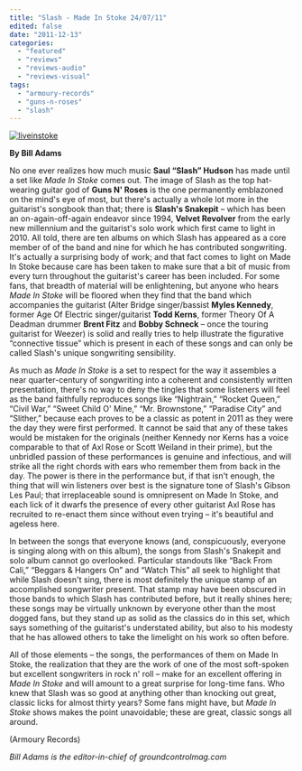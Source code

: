 ```yaml
---
title: "Slash - Made In Stoke 24/07/11"
edited: false
date: "2011-12-13"
categories:
  - "featured"
  - "reviews"
  - "reviews-audio"
  - "reviews-visual"
tags:
  - "armoury-records"
  - "guns-n-roses"
  - "slash"
---
```


[![](http://www.hellbound.ca/wp-content/uploads/2011/12/liveinstoke.jpg "liveinstoke")](http://www.hellbound.ca/wp-content/uploads/2011/12/liveinstoke.jpg)

**By Bill Adams**

No one ever realizes how much music **Saul “Slash” Hudson** has made until a set like _Made In Stoke_ comes out. The image of Slash as the top hat-wearing guitar god of **Guns N' Roses** is the one permanently emblazoned on the mind's eye of most, but there's actually a whole lot more in the guitarist's songbook than that; there is **Slash's Snakepit** – which has been an on-again-off-again endeavor since 1994, **Velvet Revolver** from the early new millennium and the guitarist's solo work which first came to light in 2010. All told, there are ten albums on which Slash has appeared as a core member of of the band and nine for which he has contributed songwriting. It's actually a surprising body of work; and that fact comes to light on Made In Stoke because care has been taken to make sure that a bit of music from every turn throughout the guitarist's career has been included. For some fans, that breadth of material will be enlightening, but anyone who hears _Made In Stoke_ will be floored when they find that the band which accompanies the guitarist (Alter Bridge singer/bassist **Myles Kennedy**, former Age Of Electric singer/guitarist **Todd Kerns**, former Theory Of A Deadman drummer **Brent Fitz** and **Bobby Schneck** – once the touring guitarist for Weezer) is solid and really tries to help illustrate the figurative “connective tissue” which is present in each of these songs and can only be called Slash's unique songwriting sensibility.

As much as _Made In Stoke_ is a set to respect for the way it assembles a near quarter-century of songwriting into a coherent and consistently written presentation, there's no way to deny the tingles that some listeners will feel as the band faithfully reproduces songs like “Nightrain,” “Rocket Queen,” “Civil War,” “Sweet Child O' Mine,” “Mr. Brownstone,” “Paradise City” and “Slither,” because each proves to be a classic as potent in 2011 as they were the day they were first performed. It cannot be said that any of these takes would be mistaken for the originals (neither Kennedy nor Kerns has a voice comparable to that of Axl Rose or Scott Weiland in their prime), but the unbridled passion of these performances is genuine and infectious, and will strike all the right chords with ears who remember them from back in the day. The power is there in the performance but, if that isn't enough, the thing that will win listeners over best is the signature tone of Slash's Gibson Les Paul; that irreplaceable sound is omnipresent on Made In Stoke, and each lick of it dwarfs the presence of every other guitarist Axl Rose has recruited to re-enact them since without even trying – it's beautiful and ageless here.

In between the songs that everyone knows (and, conspicuously, everyone is singing along with on this album), the songs from Slash's Snakepit and solo album cannot go overlooked. Particular standouts like “Back From Cali,” “Beggars & Hangers On” and “Watch This” all seek to highlight that while Slash doesn't sing, there is most definitely the unique stamp of an accomplished songwriter present. That stamp may have been obscured in those bands to which Slash has contributed before, but it really shines here; these songs may be virtually unknown by everyone other than the most dogged fans, but they stand up as solid as the classics do in this set, which says something of the guitarist's understated ability, but also to his modesty that he has allowed others to take the limelight on his work so often before.

All of those elements – the songs, the performances of them on Made In Stoke, the realization that they are the work of one of the most soft-spoken but excellent songwriters in rock n' roll – make for an excellent offering in _Made In Stoke_ and will amount to a great surprise for long-time fans. Who knew that Slash was so good at anything other than knocking out great, classic licks for almost thirty years? Some fans might have, but _Made In Stoke_ shows makes the point unavoidable; these are great, classic songs all around.

(Armoury Records)

_Bill Adams is the editor-in-chief of groundcontrolmag.com_
